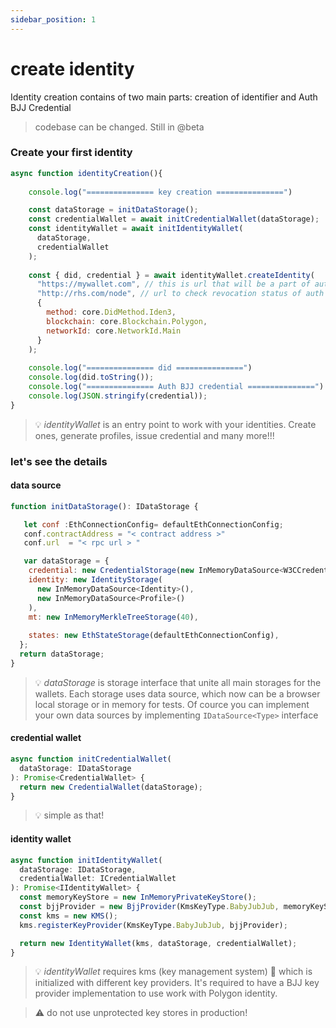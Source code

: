 ```yaml
---
sidebar_position: 1
---
```


# create identity

Identity creation contains of two main parts: creation of identifier and Auth BJJ Credential

> codebase can be changed. Still in @beta 

### Create your first identity

```javascript
async function identityCreation(){
    
    console.log("=============== key creation ===============")

    const dataStorage = initDataStorage();
    const credentialWallet = await initCredentialWallet(dataStorage);
    const identityWallet = await initIdentityWallet(
      dataStorage,
      credentialWallet
    );
  
    const { did, credential } = await identityWallet.createIdentity(
      "https://mywallet.com", // this is url that will be a part of auth bjj credential identifier
      "http://rhs.com/node", // url to check revocation status of auth bjj credential, if it's not set hostUrl is used.
      {
        method: core.DidMethod.Iden3,
        blockchain: core.Blockchain.Polygon,
        networkId: core.NetworkId.Main
      }
    );
  
    console.log("=============== did ===============")
    console.log(did.toString());
    console.log("=============== Auth BJJ credential ===============")
    console.log(JSON.stringify(credential));
}

 ```   
> :bulb: <i>identityWallet </i> is an entry point to work with your identities. Create ones, generate profiles, issue credential and many more!!!

### let's see the details

#### data source

```javascript
function initDataStorage(): IDataStorage {

   let conf :EthConnectionConfig= defaultEthConnectionConfig;
   conf.contractAddress = "< contract address >"
   conf.url  = "< rpc url > "

   var dataStorage = {
    credential: new CredentialStorage(new InMemoryDataSource<W3CCredential>()),
    identity: new IdentityStorage(
      new InMemoryDataSource<Identity>(),
      new InMemoryDataSource<Profile>()
    ),
    mt: new InMemoryMerkleTreeStorage(40),
    
    states: new EthStateStorage(defaultEthConnectionConfig),
  };
  return dataStorage;
}

```

> :bulb: <i>dataStorage </i> is storage interface that unite all main storages for the wallets. Each storage uses data source, which now can be a browser local storage or in memory for tests. Of cource you can implement your own data sources by implementing `IDataSource<Type>` interface

#### credential wallet

```javascript
async function initCredentialWallet(
  dataStorage: IDataStorage
): Promise<CredentialWallet> {
  return new CredentialWallet(dataStorage);
}

```

> :bulb: simple as that!

#### identity wallet


```javascript
async function initIdentityWallet(
  dataStorage: IDataStorage,
  credentialWallet: ICredentialWallet
): Promise<IIdentityWallet> {
  const memoryKeyStore = new InMemoryPrivateKeyStore();
  const bjjProvider = new BjjProvider(KmsKeyType.BabyJubJub, memoryKeyStore);
  const kms = new KMS();
  kms.registerKeyProvider(KmsKeyType.BabyJubJub, bjjProvider);

  return new IdentityWallet(kms, dataStorage, credentialWallet);
}
```


> :bulb: <i>identityWallet </i> requires kms (key management system) :key: which is initialized with different key providers. It's required to have a BJJ key provider implementation to use work with Polygon identity.

> :warning: do not use unprotected key stores in production!